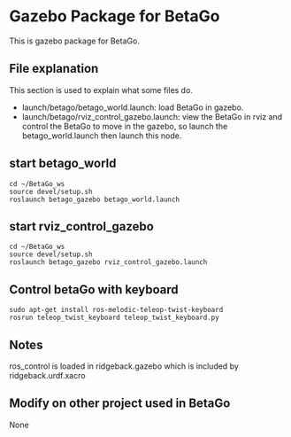 # Gazebo Package for BetaGo 
This is gazebo package for BetaGo.

## File explanation
This section is used to explain what some files do.
- launch/betago/betago_world.launch: load BetaGo in gazebo.
- launch/betago/rviz_control_gazebo.launch: view the BetaGo in rviz and control the BetaGo to move in the gazebo, so launch the betago_world.launch then launch this node.

## start betago_world
```
cd ~/BetaGo_ws
source devel/setup.sh 
roslaunch betago_gazebo betago_world.launch
```

## start rviz_control_gazebo 
```
cd ~/BetaGo_ws
source devel/setup.sh 
roslaunch betago_gazebo rviz_control_gazebo.launch
```

## Control betaGo with keyboard
```
sudo apt-get install ros-melodic-teleop-twist-keyboard
rosrun teleop_twist_keyboard teleop_twist_keyboard.py
```

## Notes
ros_control is loaded in ridgeback.gazebo which is included by ridgeback.urdf.xacro

## Modify on other project used in BetaGo
None
